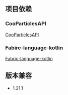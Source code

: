 ## 项目依赖
### CooParticlesAPI
[CooParticlesAPI](https://github.com/CooStack/CooParticlesAPI)
### Fabirc-language-kotlin
[Fabric-language-kotlin](https://github.com/FabricMC/fabric-language-kotlin/releases/tag/1.13.2%2Bkotlin.2.1.20)
## 版本兼容
- 1.21.1
  
